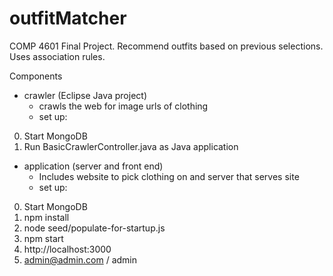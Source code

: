 # outfitMatcher
COMP 4601 Final Project. Recommend outfits based on previous selections. Uses association rules. 

Components 
- crawler (Eclipse Java project)
  - crawls the web for image urls of clothing 
  - set up:
 0. Start MongoDB
 1. Run BasicCrawlerController.java as Java application
- application (server and front end)
  - Includes website to pick clothing on and server that serves site 
  - set up:
 0. Start MongoDB
 1. npm install
 2. node seed/populate-for-startup.js
 3. npm start
 4. http://localhost:3000
 5. admin@admin.com / admin
